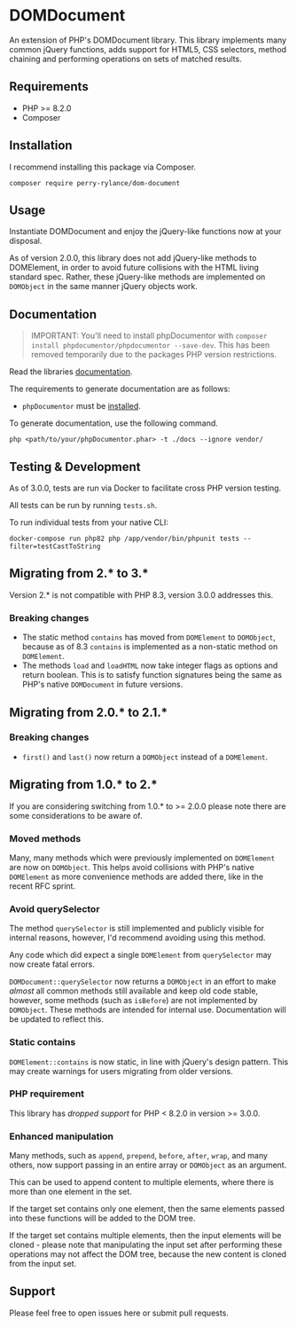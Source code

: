 # DOMDocument
An extension of PHP's DOMDocument library. This library implements many common jQuery functions, adds support for HTML5, CSS selectors, method chaining and performing operations on sets of matched results.

## Requirements
- PHP >= 8.2.0
- Composer

## Installation
I recommend installing this package via Composer.

`composer require perry-rylance/dom-document`

## Usage
Instantiate DOMDocument and enjoy the jQuery-like functions now at your disposal.

As of version 2.0.0, this library does not add jQuery-like methods to DOMElement, in order to avoid future collisions with the HTML living standard spec. Rather, these jQuery-like methods are implemented on `DOMObject` in the same manner jQuery objects work.

## Documentation
> IMPORTANT: You'll need to install phpDocumentor with `composer install phpdocumentor/phpdocumentor --save-dev`. This has been removed temporarily due to the packages PHP version restrictions.

Read the libraries [documentation](https://perryrylance.github.io/DOMDocument/).

The requirements to generate documentation are as follows:

- `phpDocumentor` must be [installed](https://docs.phpdoc.org/guide/getting-started/installing.html#installation).

To generate documentation, use the following command.

`php <path/to/your/phpDocumentor.phar> -t ./docs --ignore vendor/`

## Testing & Development
As of 3.0.0, tests are run via Docker to facilitate cross PHP version testing.

All tests can be run by running `tests.sh`.

To run individual tests from your native CLI:

`docker-compose run php82 php /app/vendor/bin/phpunit tests --filter=testCastToString`

## Migrating from 2.* to 3.*
Version 2.* is not compatible with PHP 8.3, version 3.0.0 addresses this.

### Breaking changes
- The static method `contains` has moved from `DOMElement` to `DOMObject`, because as of 8.3 `contains` is implemented as a non-static method on `DOMElement`.
- The methods `load` and `loadHTML` now take integer flags as options and return boolean. This is to satisfy function signatures being the same as PHP's native `DOMDocument` in future versions.

## Migrating from 2.0.* to 2.1.*

### Breaking changes
- `first()` and `last()` now return a `DOMObject` instead of a `DOMElement`.

## Migrating from 1.0.* to 2.*
If you are considering switching from 1.0.* to >= 2.0.0 please note there are some considerations to be aware of.

### Moved methods
Many, many methods which were previously implemented on `DOMElement` are now on `DOMObject`. This helps avoid collisions with PHP's native `DOMElement` as more convenience methods are added there, like in the recent RFC sprint.

### Avoid querySelector
The method `querySelector` is still implemented and publicly visible for internal reasons, however, I'd recommend avoiding using this method.

Any code which did expect a single `DOMElement` from `querySelector` may now create fatal errors.

`DOMDocument::querySelector` now returns a `DOMObject` in an effort to make _almost_ all common methods still available and keep old code stable, however, some methods (such as `isBefore`) are not implemented by `DOMObject`. These methods are intended for internal use. Documentation will be updated to reflect this.

### Static contains
`DOMElement::contains` is now static, in line with jQuery's design pattern. This may create warnings for users migrating from older versions.

### PHP requirement
This library has _dropped support_ for PHP < 8.2.0 in version >= 3.0.0.

### Enhanced manipulation
Many methods, such as `append`, `prepend`, `before`, `after`, `wrap`, and many others, now support passing in an entire array or `DOMObject` as an argument.

This can be used to append content to multiple elements, where there is more than one element in the set.

If the target set contains only one element, then the same elements passed into these functions will be added to the DOM tree.

If the target set contains multiple elements, then the input elements will be cloned - please note that manipulating the input set after performing these operations may not affect the DOM tree, because the new content is cloned from the input set.

## Support
Please feel free to open issues here or submit pull requests.